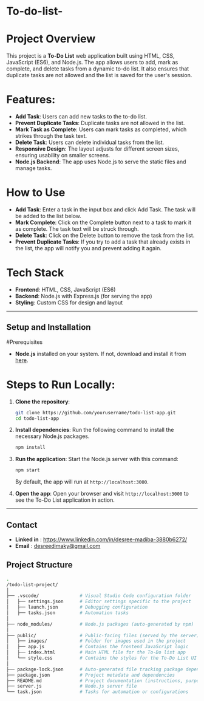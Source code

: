 # To-do-list-

# Project Overview
This project is a **To-Do List** web application built using HTML, CSS, JavaScript (ES6), and Node.js. The app allows users to add, mark as complete, and delete tasks from a dynamic to-do list. It also ensures that duplicate tasks are not allowed and the list is saved for the user's session.

# Features:
- **Add Task**: Users can add new tasks to the to-do list.
- **Prevent Duplicate Tasks**: Duplicate tasks are not allowed in the list.
- **Mark Task as Complete**: Users can mark tasks as completed, which strikes through the task text.
- **Delete Task**: Users can delete individual tasks from the list.
- **Responsive Design**: The layout adjusts for different screen sizes, ensuring usability on smaller screens.
- **Node.js Backend**: The app uses Node.js to serve the static files and manage tasks.

# How to Use
- **Add Task**: Enter a task in the input box and click Add Task. The task will be added to the list below.
- **Mark Complete**: Click on the Complete button next to a task to mark it as complete. The task text will be struck through.
- **Delete Task**: Click on the Delete button to remove the task from the list.
- **Prevent Duplicate Tasks**: If you try to add a task that already exists in the list, the app will notify you and prevent adding it again.


# Tech Stack
- **Frontend**: HTML, CSS, JavaScript (ES6)
- **Backend**: Node.js with Express.js (for serving the app)
- **Styling**: Custom CSS for design and layout

---

## Setup and Installation

#Prerequisites
- **Node.js** installed on your system. If not, download and install it from [here](https://nodejs.org/).

# Steps to Run Locally:
1. **Clone the repository**:
    ```bash
    git clone https://github.com/yourusername/todo-list-app.git
    cd todo-list-app
    ```

2. **Install dependencies**:
    Run the following command to install the necessary Node.js packages.
    ```bash
    npm install
    ```

3. **Run the application**:
    Start the Node.js server with this command:
    ```bash
    npm start
    ```
    By default, the app will run at `http://localhost:3000`.

4. **Open the app**:
    Open your browser and visit `http://localhost:3000` to see the To-Do List application in action.

---
## Contact
- **Linked in** : https://www.linkedin.com/in/desree-madiba-3880b6272/
- **Email** : desreedimaky@gmail.com


## Project Structure

```bash
.
/todo-list-project/
│
├── .vscode/               # Visual Studio Code configuration folder
│   ├── settings.json      # Editor settings specific to the project
│   ├── launch.json        # Debugging configuration
│   ├── tasks.json         # Automation tasks
│
├── node_modules/          # Node.js packages (auto-generated by npm)
│
├── public/                # Public-facing files (served by the server)
│   ├── images/            # Folder for images used in the project
│   ├── app.js             # Contains the frontend JavaScript logic
│   ├── index.html         # Main HTML file for the To-Do list app
│   └── style.css          # Contains the styles for the To-Do List UI
│
├── package-lock.json      # Auto-generated file tracking package dependencies
├── package.json           # Project metadata and dependencies
├── README.md              # Project documentation (instructions, purpose, etc.)
├── server.js              # Node.js server file
└── task.json              # Tasks for automation or configurations
